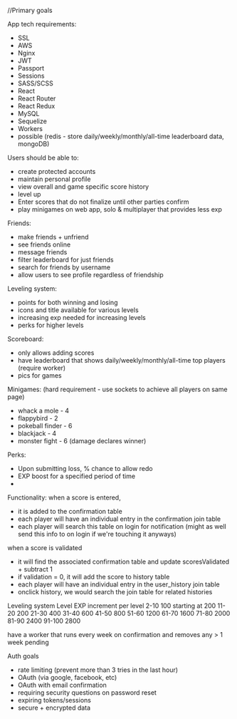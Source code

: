 //Primary goals


App tech requirements: 
- SSL
- AWS
- Nginx
- JWT
- Passport
- Sessions
- SASS/SCSS
- React
- React Router
- React Redux
- MySQL
- Sequelize
- Workers
- possible (redis - store daily/weekly/monthly/all-time leaderboard data, mongoDB)


Users should be able to:
- create protected accounts
- maintain personal profile
- view overall and game specific score history
- level up
- Enter scores that do not finalize until other parties confirm
- play minigames on web app, solo & multiplayer that provides less exp


Friends:
- make friends + unfriend
- see friends online
- message friends
- filter leaderboard for just friends
- search for friends by username
- allow users to see profile regardless of friendship


Leveling system:
- points for both winning and losing
- icons and title available for various levels
- increasing exp needed for increasing levels
- perks for higher levels


Scoreboard:
- only allows adding scores
- have leaderboard that shows daily/weekly/monthly/all-time top players (require worker)
- pics for games


Minigames: (hard requirement - use sockets to achieve all players on same page)
- whack a mole - 4
- flappybird - 2
- pokeball finder - 6
- blackjack - 4
- monster fight - 6 (damage declares winner)


Perks:
- Upon submitting loss, % chance to allow redo
- EXP boost for a specified period of time
- 





Functionality:
when a score is entered, 
- it is added to the confirmation table
- each player will have an individual entry in the confirmation join table
- each player will search this table on login for notification
(might as well send this info to on login if we're touching it anyways)

when a score is validated
- it will find the associated confirmation table and update scoresValidated + subtract 1
- if validation = 0, it will add the score to history table
- each player will have an individual entry in the user_history join table
- onclick history, we would search the join table for related histories

Leveling system
Level   EXP increment per level
2-10    100 starting at 200
11-20   200
21-30   400
31-40   600
41-50   800
51-60   1200
61-70   1600
71-80   2000
81-90   2400
91-100  2800


have a worker that runs every week on confirmation and removes any > 1 week pending


Auth goals
- rate limiting (prevent more than 3 tries in the last hour)
- OAuth (via google, facebook, etc)
- OAuth with email confirmation
- requiring security questions on password reset
- expiring tokens/sessions
- secure + encrypted data
